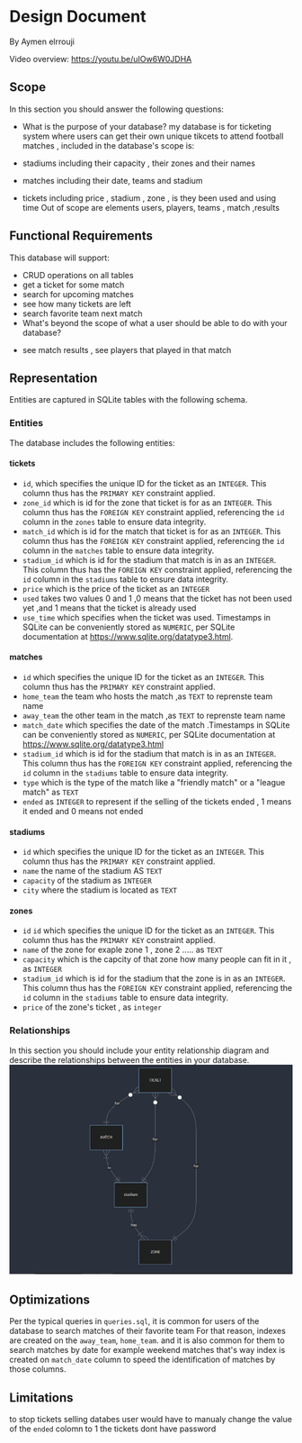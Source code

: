 # Design Document

By Aymen elrrouji

Video overview: https://youtu.be/uIOw6W0JDHA

## Scope

In this section you should answer the following questions:

* What is the purpose of your database?
my database is for ticketing system where users can get their own unique tikcets to attend football matches , included in the database's scope is:

* stadiums including their capacity , their zones and their names
* matches including their date, teams and  stadium
* tickets including price , stadium , zone , is they been used and   using time
Out of scope are elements users, players, teams , match ,results
## Functional Requirements

This database will support:

* CRUD operations on all tables
* get a ticket for some match
* search for upcoming matches
* see how many tickets are left
* search favorite team next match
* What's beyond the scope of what a user should be able to do with your database?
- see match results , see players that played in that match
## Representation
Entities are captured in SQLite tables with the following schema.
### Entities

The database includes the following entities:

#### tickets
* `id`, which specifies the unique ID for the ticket as an `INTEGER`. This column thus has the `PRIMARY KEY` constraint applied.
* `zone_id` which is id for the zone that ticket is for as an `INTEGER`.  This column thus has the `FOREIGN KEY` constraint applied, referencing the `id` column in the `zones` table to ensure data integrity.
* `match_id` which is id for the match that ticket is for as an `INTEGER`.  This column thus has the `FOREIGN KEY` constraint applied, referencing the `id` column in the `matches` table to ensure data integrity.
* `stadium_id` which is id for the stadium that match is in as an `INTEGER`.  This column thus has the `FOREIGN KEY` constraint applied, referencing the `id` column in the `stadiums` table to ensure data integrity.
* `price` which is the price of the ticket as an `INTEGER`
* `used` takes two values 0 and 1 ,0 means that the ticket has not been used yet ,and 1 means that the ticket  is already used
* `use_time` which specifies when the ticket was used. Timestamps in SQLite can be conveniently stored as `NUMERIC`, per SQLite documentation at <https://www.sqlite.org/datatype3.html>.

#### matches
* `id` which specifies the unique ID for the ticket as an `INTEGER`. This column thus has the `PRIMARY KEY` constraint applied.
* `home_team` the team who hosts the match ,as `TEXT` to reprenste team name
* `away_team` the other team in the match ,as `TEXT` to reprenste team name
* `match_date` which specifies the date of the match .Timestamps in SQLite can be conveniently stored as `NUMERIC`, per SQLite documentation at <https://www.sqlite.org/datatype3.html>
* `stadium_id` which is id for the stadium that match is in as an `INTEGER`.  This column thus has the `FOREIGN KEY` constraint applied, referencing the `id` column in the `stadiums` table to ensure data integrity.
* `type` which is the type of the match like a "friendly match" or a "league match" as `TEXT`
* `ended` as `INTEGER` to represent if the selling of the tickets ended , 1 means it ended and 0 means not ended
#### stadiums
* `id` which specifies the unique ID for the ticket as an `INTEGER`. This column thus has the `PRIMARY KEY` constraint applied.
* `name` the name of the stadium AS `TEXT`
* `capacity` of the stadium as `INTEGER`
* `city` where the stadium is located as `TEXT`
#### zones
* `id` `id` which specifies the unique ID for the ticket as an `INTEGER`. This column thus has the `PRIMARY KEY` constraint applied.
* `name` of the zone for exaple zone 1 , zone 2 ..... as `TEXT`
* `capacity` which is the capcity of that zone how many people can fit in it , as `INTEGER`
* `stadium_id` which is id for the stadium that the zone is in as an `INTEGER`.  This column thus has the `FOREIGN KEY` constraint applied, referencing the `id` column in the `stadiums` table to ensure data integrity.
* `price` of the zone's ticket , as `integer`
### Relationships

In this section you should include your entity relationship diagram and describe the relationships between the entities in your database.
![entity relationship diagram](diagram.png)

## Optimizations

Per the typical queries in `queries.sql`, it is common for users of the database to search matches of their favorite team For that reason, indexes are created on the `away_team`, `home_team`. and it is also
common for them to search matches by date for example weekend matches
that's way index is created on `match_date` column to speed the identification of matches by those columns.

## Limitations

to stop tickets selling databes user would have to manualy change the value of the `ended` colomn to 1
the tickets dont have password
